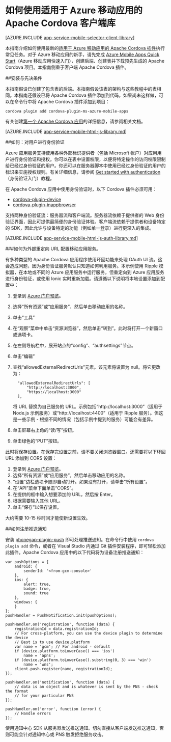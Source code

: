 <properties
	pageTitle="如何使用适用于 Azure 移动应用的 Apache Cordova 插件"
	description="如何使用适用于 Azure 移动应用的 Apache Cordova 插件"
	services="app-service\mobile"
	documentationCenter="javascript"
	authors="ggailey777"
	manager="erikre"
	editor=""/>

<tags
	ms.service="app-service-mobile"
	ms.date="05/23/2016"
	wacn.date="10/17/2016"/>

# 如何使用适用于 Azure 移动应用的 Apache Cordova 客户端库

[AZURE.INCLUDE [app-service-mobile-selector-client-library](../../includes/app-service-mobile-selector-client-library.md)]

本指南介绍如何使用最新的[适用于 Azure 移动应用的 Apache Cordova 插件]执行常见任务。对于 Azure 移动应用的新手，请先完成 [Azure Mobile Apps Quick Start]（Azure 移动应用快速入门），创建后端、创建表并下载预先生成的 Apache Cordova 项目。本指南侧重于客户端 Apache Cordova 插件。

##<a name="Setup"></a>安装与先决条件

本指南假设已创建了包含表的后端。本指南假设该表的架构与这些教程中的表相同。本指南还假设已将 Apache Cordova 插件添加到代码。如果尚未这样做，可以在命令行中将 Apache Cordova 插件添加到项目：

```
cordova plugin add cordova-plugin-ms-azure-mobile-apps
```

有关创建[第一个 Apache Cordova 应用]的详细信息，请参阅相关文档。

[AZURE.INCLUDE [app-service-mobile-html-js-library.md](../../includes/app-service-mobile-html-js-library.md)]

##<a name="auth"></a>如何：对用户进行身份验证

Azure 应用服务支持使用各种外部标识提供者（包括 Microsoft 帐户）对应用用户进行身份验证和授权。你可以在表中设置权限，以便将特定操作的访问权限限制给已经过身份验证的用户。你还可以在服务器脚本中使用已经过身份验证的用户的标识来实施授权规则。有关详细信息，请参阅 [Get started with authentication]（身份验证入门）教程。

在 Apache Cordova 应用中使用身份验证时，以下 Cordova 插件必须可用：

* [cordova-plugin-device]
* [cordova-plugin-inappbrowser]

支持两种身份验证流：服务器流和客户端流。服务器流依赖于提供者的 Web 身份验证界面，因此可提供最简便的身份验证体验。客户端流依赖于提供者和设备特定的 SDK，因此允许与设备特定的功能（例如单一登录）进行更深入的集成。

[AZURE.INCLUDE [app-service-mobile-html-js-auth-library.md](../../includes/app-service-mobile-html-js-auth-library.md)]

###<a name="configure-external-redirect-urls"></a>如何为外部重定向 URL 配置移动应用服务。

有多种类型的 Apache Cordova 应用程序使用环回功能来处理 OAuth UI 流。这会造成问题，因为身份验证服务默认只知道如何利用服务。本示例使用 Ripple 模拟器，在本地或不同的 Azure 应用服务中运行服务，但重定向到 Azure 应用服务进行身份验证，或使用 Ionic 实时重新加载。请遵循以下说明将本地设置添加到配置中：

1. 登录到 [Azure 门户预览]。
2. 选择“所有资源”或“应用服务”，然后单击移动应用的名称。
3. 单击“工具”
4. 在“观察”菜单中单击“资源浏览器”，然后单击“转到”。此时将打开一个新窗口或选项卡。
5. 在左侧导航栏中，展开站点的“config”、“authsettings”节点。
6. 单击“编辑”
7. 查找“allowedExternalRedirectUrls”元素。该元素将设置为 null。将它更改为：

         "allowedExternalRedirectUrls": [
             "http://localhost:3000",
             "https://localhost:3000"
         ],

    将 URL 替换为自己服务的 URL。示例包括“http://localhost:3000”（适用于 Node.js 示例服务）或“http://localhost:4400”（适用于 Ripple 服务）。但这是一些示例 - 根据不同的情况（包括示例中提到的服务）可能会有差异。
8. 单击屏幕右上角的“读/写”按钮。
9. 单击绿色的“PUT”按钮。

此时将保存设置。在保存完设置之前，请不要关闭浏览器窗口。还需要将以下环回 URL 添加到 CORS 设置：

1. 登录到 [Azure 门户预览]。
2. 选择“所有资源”或“应用服务”，然后单击移动应用的名称。
3. “设置”边栏选项卡随即自动打开。如果没有打开，请单击“所有设置”。
4. 在“API”菜单下面单击“CORS”。
5. 在提供的框中输入想要添加的 URL，然后按 Enter。
6. 根据需要输入其他 URL。
7. 单击“保存”以保存设置。

大约需要 10-15 秒时间才能使新设置生效。

##<a name="register-for-push"></a>如何注册推送通知

安装 [phonegap-plugin-push] 即可处理推送通知。在命令行中使用 `cordova plugin add` 命令，或者在 Visual Studio 内通过 Git 插件安装程序，即可轻松添加此插件。Apache Cordova 应用中的以下代码将为设备注册推送通知：

```
var pushOptions = {
    android: {
        senderId: '<from-gcm-console>'
    },
    ios: {
        alert: true,
        badge: true,
        sound: true
    },
    windows: {
    }
};
pushHandler = PushNotification.init(pushOptions);

pushHandler.on('registration', function (data) {
    registrationId = data.registrationId;
    // For cross-platform, you can use the device plugin to determine the device
    // Best is to use device.platform
    var name = 'gcm'; // For android - default
    if (device.platform.toLowerCase() === 'ios')
        name = 'apns';
    if (device.platform.toLowerCase().substring(0, 3) === 'win')
        name = 'wns';
    client.push.register(name, registrationId);
});

pushHandler.on('notification', function (data) {
    // data is an object and is whatever is sent by the PNS - check the format
    // for your particular PNS
});

pushHandler.on('error', function (error) {
    // Handle errors
});
```

使用通知中心 SDK 从服务器发送推送通知。切勿直接从客户端发送推送通知，否则可能会针对通知中心或 PNS 触发拒绝服务攻击。

<!-- URLs. -->
[Azure 门户预览]: https://portal.azure.cn
[Azure Mobile Apps Quick Start]: /documentation/articles/app-service-mobile-cordova-get-started/
[Get started with authentication]: /documentation/articles/app-service-mobile-cordova-get-started-users/
[Add authentication to your app]: /documentation/articles/app-service-mobile-cordova-get-started-users/

[适用于 Azure 移动应用的 Apache Cordova 插件]: https://www.npmjs.com/package/cordova-plugin-ms-azure-mobile-apps
[第一个 Apache Cordova 应用]: http://cordova.apache.org/#getstarted
[phonegap-plugin-push]: https://www.npmjs.com/package/phonegap-plugin-push
[cordova-plugin-device]: https://www.npmjs.com/package/cordova-plugin-device
[cordova-plugin-inappbrowser]: https://www.npmjs.com/package/cordova-plugin-inappbrowser
[Query object documentation]: https://msdn.microsoft.com/zh-cn/library/azure/jj613353.aspx

<!---HONumber=Mooncake_0919_2016-->
